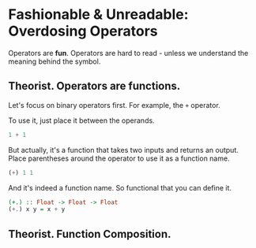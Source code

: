 # Fashionable & Unreadable: Overdosing Operators

Operators are **fun**. Operators are hard to read - unless we understand the meaning behind the symbol.

## Theorist. Operators are functions.

Let's focus on binary operators first. For example, the `+` operator.

To use it, just place it between the operands.

```haskell
1 + 1
```

But actually, it's a function that takes two inputs and returns an output. Place parentheses around the operator to use it as a function name.

```haskell
(+) 1 1
```

And it's indeed a function name. So functional that you can define it.

```haskell
(+.) :: Float -> Float -> Float
(+.) x y = x + y
```

## Theorist. Function Composition.

